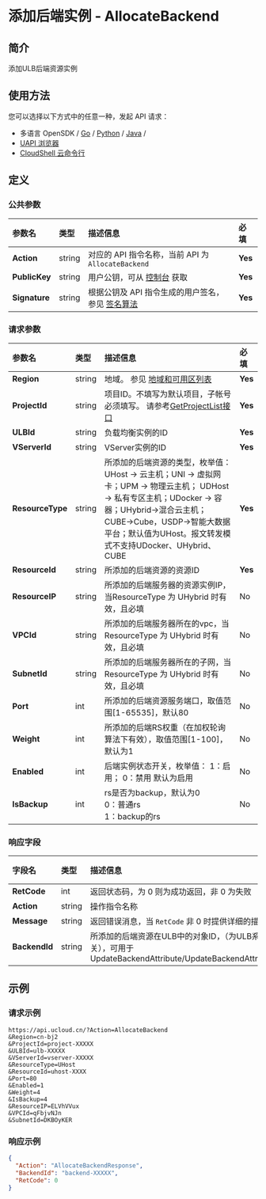 # 添加后端实例 - AllocateBackend

## 简介

添加ULB后端资源实例






## 使用方法

您可以选择以下方式中的任意一种，发起 API 请求：
- 多语言 OpenSDK / [Go](https://github.com/ucloud/ucloud-sdk-go) / [Python](https://github.com/ucloud/ucloud-sdk-python3) / [Java](https://github.com/ucloud/ucloud-sdk-java) /
- [UAPI 浏览器](https://console.ucloud.cn/uapi/detail?id=AllocateBackend)
- [CloudShell 云命令行](https://shell.ucloud.cn/)


## 定义

### 公共参数

| 参数名 | 类型 | 描述信息 | 必填 |
|:---|:---|:---|:---|
| **Action**     | string  | 对应的 API 指令名称，当前 API 为 `AllocateBackend`                        | **Yes** |
| **PublicKey**  | string  | 用户公钥，可从 [控制台](https://console.ucloud.cn/uapi/apikey) 获取                                             | **Yes** |
| **Signature**  | string  | 根据公钥及 API 指令生成的用户签名，参见 [签名算法](api/summary/signature.md)  | **Yes** |

### 请求参数

| 参数名 | 类型 | 描述信息 | 必填 |
|:---|:---|:---|:---|
| **Region** | string | 地域。 参见 [地域和可用区列表](https://docs.ucloud.cn/api/summary/regionlist) |**Yes**|
| **ProjectId** | string | 项目ID。不填写为默认项目，子帐号必须填写。 请参考[GetProjectList接口](https://docs.ucloud.cn/api/summary/get_project_list) |**Yes**|
| **ULBId** | string | 负载均衡实例的ID |**Yes**|
| **VServerId** | string | VServer实例的ID |**Yes**|
| **ResourceType** | string | 所添加的后端资源的类型，枚举值：UHost -> 云主机；UNI -> 虚拟网卡；UPM -> 物理云主机； UDHost -> 私有专区主机；UDocker -> 容器；UHybrid->混合云主机；CUBE->Cube，USDP->智能大数据平台；默认值为UHost。报文转发模式不支持UDocker、UHybrid、CUBE |**Yes**|
| **ResourceId** | string | 所添加的后端资源的资源ID |**Yes**|
| **ResourceIP** | string | 所添加的后端服务器的资源实例IP，当ResourceType 为 UHybrid 时有效，且必填 |No|
| **VPCId** | string | 所添加的后端服务器所在的vpc，当ResourceType 为 UHybrid 时有效，且必填 |No|
| **SubnetId** | string | 所添加的后端服务器所在的子网，当ResourceType 为 UHybrid 时有效，且必填 |No|
| **Port** | int | 所添加的后端资源服务端口，取值范围[1-65535]，默认80 |No|
| **Weight** | int | 所添加的后端RS权重（在加权轮询算法下有效），取值范围[1-100]，默认为1 |No|
| **Enabled** | int | 后端实例状态开关，枚举值： 1：启用； 0：禁用 默认为启用 |No|
| **IsBackup** | int | rs是否为backup，默认为0<br />0：普通rs<br />1：backup的rs |No|

### 响应字段

| 字段名 | 类型 | 描述信息 | 必填 |
|:---|:---|:---|:---|
| **RetCode** | int | 返回状态码，为 0 则为成功返回，非 0 为失败 |**Yes**|
| **Action** | string | 操作指令名称 |**Yes**|
| **Message** | string | 返回错误消息，当 `RetCode` 非 0 时提供详细的描述信息 |No|
| **BackendId** | string | 所添加的后端资源在ULB中的对象ID，（为ULB系统中使用，与资源自身ID无关），可用于 UpdateBackendAttribute/UpdateBackendAttributeBatch/ReleaseBackend |No|




## 示例

### 请求示例
    
```
https://api.ucloud.cn/?Action=AllocateBackend
&Region=cn-bj2
&ProjectId=project-XXXXX
&ULBId=ulb-XXXXX
&VServerId=vserver-XXXXX
&ResourceType=UHost
&ResourceId=uhost-XXXX 
&Port=80
&Enabled=1
&Weight=4
&IsBackup=4
&ResourceIP=ELVhVVux
&VPCId=qFbjvNJn
&SubnetId=DKBOyKER
```

### 响应示例
    
```json
{
  "Action": "AllocateBackendResponse",
  "BackendId": "backend-XXXXX",
  "RetCode": 0
}
```





